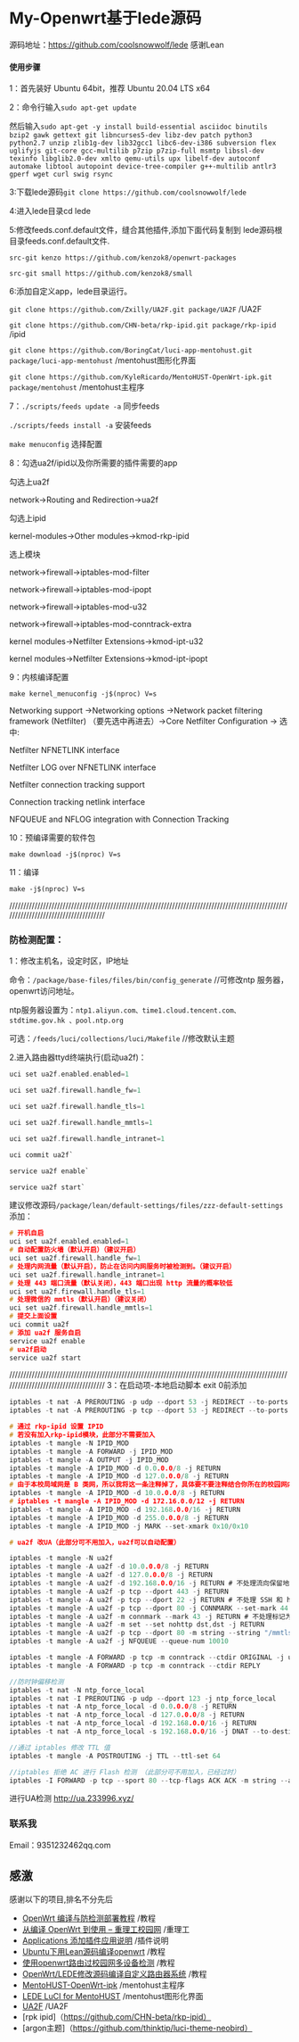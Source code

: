 # My-Openwrt基于lede源码
源码地址：https://github.com/coolsnowwolf/lede  感谢Lean

#### 使用步骤

1：首先装好 Ubuntu 64bit，推荐 Ubuntu 20.04 LTS x64

2：命令行输入`sudo apt-get update`

然后输入`sudo apt-get -y install build-essential asciidoc binutils bzip2 gawk gettext git libncurses5-dev libz-dev patch python3 python2.7 unzip zlib1g-dev lib32gcc1 libc6-dev-i386 subversion flex uglifyjs git-core gcc-multilib p7zip p7zip-full msmtp libssl-dev texinfo libglib2.0-dev xmlto qemu-utils upx libelf-dev autoconf automake libtool autopoint device-tree-compiler g++-multilib antlr3 gperf wget curl swig rsync`

3:下载lede源码`git clone https://github.com/coolsnowwolf/lede`


4:进入lede目录cd lede


5:修改feeds.conf.default文件，缝合其他插件,添加下面代码复制到 lede源码根目录feeds.conf.default文件.

`src-git kenzo https://github.com/kenzok8/openwrt-packages`

`src-git small https://github.com/kenzok8/small`


6:添加自定义app，lede目录运行。

`git clone https://github.com/Zxilly/UA2F.git package/UA2F` /UA2F

`git clone https://github.com/CHN-beta/rkp-ipid.git package/rkp-ipid`  /ipid

`git clone https://github.com/BoringCat/luci-app-mentohust.git package/luci-app-mentohust` /mentohust图形化界面

`git clone https://github.com/KyleRicardo/MentoHUST-OpenWrt-ipk.git package/mentohust` /mentohust主程序

7：`./scripts/feeds update -a` 同步feeds

`./scripts/feeds install -a` 安装feeds

`make menuconfig` 选择配置

8：勾选ua2f/ipid以及你所需要的插件需要的app

勾选上ua2f

network->Routing and Redirection->ua2f

勾选上ipid

kernel-modules->Other modules->kmod-rkp-ipid

选上模块

network->firewall->iptables-mod-filter

network->firewall->iptables-mod-ipopt

network->firewall->iptables-mod-u32

network->firewall->iptables-mod-conntrack-extra

kernel modules->Netfilter Extensions->kmod-ipt-u32

kernel modules->Netfilter Extensions->kmod-ipt-ipopt


9：内核编译配置

`make kernel_menuconfig -j$(nproc) V=s`

Networking support ->Networking options ->Network packet filtering framework (Netfilter) （要先选中再进去）->Core Netfilter Configuration -> 选中:

Netfilter NFNETLINK interface

Netfilter LOG over NFNETLINK interface

Netfilter connection tracking support

Connection tracking netlink interface

NFQUEUE and NFLOG integration with Connection Tracking

10：预编译需要的软件包

`make download -j$(nproc) V=s`

11：编译

`make -j$(nproc) V=s`

/////////////////////////////////////////////////////////////////////////////////////////////////////////////////////////////////////

### 防检测配置：

1：修改主机名，设定时区，IP地址

命令：`/package/base-files/files/bin/config_generate` //可修改ntp 服务器，openwrt访问地址。

 ntp服务器设置为：`ntp1.aliyun.com、time1.cloud.tencent.com、stdtime.gov.hk 、pool.ntp.org`
 
 可选：`/feeds/luci/collections/luci/Makefile` //修改默认主题
 
 2.进入路由器ttyd终端执行(启动ua2f)：
```c 
uci set ua2f.enabled.enabled=1

uci set ua2f.firewall.handle_fw=1

uci set ua2f.firewall.handle_tls=1

uci set ua2f.firewall.handle_mmtls=1

uci set ua2f.firewall.handle_intranet=1

uci commit ua2f`

service ua2f enable`

service ua2f start`
```
建议修改源码`/package/lean/default-settings/files/zzz-default-settings`
添加：
```c
# 开机自启
uci set ua2f.enabled.enabled=1
# 自动配置防火墙（默认开启）（建议开启）
uci set ua2f.firewall.handle_fw=1
# 处理内网流量（默认开启），防止在访问内网服务时被检测到。（建议开启）
uci set ua2f.firewall.handle_intranet=1
# 处理 443 端口流量（默认关闭），443 端口出现 http 流量的概率较低
uci set ua2f.firewall.handle_tls=1
# 处理微信的 mmtls（默认开启）（建议关闭）
uci set ua2f.firewall.handle_mmtls=1
# 提交上面设置
uci commit ua2f
# 添加 ua2f 服务自启
service ua2f enable
# ua2f启动
service ua2f start
```


/////////////////////////////////////////////////////////////////////////////////////////////////////////////////////////////////////
3：在启动项-本地启动脚本 exit 0前添加
```c
iptables -t nat -A PREROUTING -p udp --dport 53 -j REDIRECT --to-ports 53
iptables -t nat -A PREROUTING -p tcp --dport 53 -j REDIRECT --to-ports 53

# 通过 rkp-ipid 设置 IPID
# 若没有加入rkp-ipid模块，此部分不需要加入
iptables -t mangle -N IPID_MOD
iptables -t mangle -A FORWARD -j IPID_MOD
iptables -t mangle -A OUTPUT -j IPID_MOD
iptables -t mangle -A IPID_MOD -d 0.0.0.0/8 -j RETURN
iptables -t mangle -A IPID_MOD -d 127.0.0.0/8 -j RETURN
# 由于本校局域网是 B 类网，所以我将这一条注释掉了，具体要不要注释结合你所在的校园网内网类型
iptables -t mangle -A IPID_MOD -d 10.0.0.0/8 -j RETURN
# iptables -t mangle -A IPID_MOD -d 172.16.0.0/12 -j RETURN
iptables -t mangle -A IPID_MOD -d 192.168.0.0/16 -j RETURN
iptables -t mangle -A IPID_MOD -d 255.0.0.0/8 -j RETURN
iptables -t mangle -A IPID_MOD -j MARK --set-xmark 0x10/0x10

# ua2f 改UA（此部分可不用加入，ua2f可以自动配置）

iptables -t mangle -N ua2f
iptables -t mangle -A ua2f -d 10.0.0.0/8 -j RETURN
iptables -t mangle -A ua2f -d 127.0.0.0/8 -j RETURN
iptables -t mangle -A ua2f -d 192.168.0.0/16 -j RETURN # 不处理流向保留地址的包
iptables -t mangle -A ua2f -p tcp --dport 443 -j RETURN
iptables -t mangle -A ua2f -p tcp --dport 22 -j RETURN # 不处理 SSH 和 https
iptables -t mangle -A ua2f -p tcp --dport 80 -j CONNMARK --set-mark 44
iptables -t mangle -A ua2f -m connmark --mark 43 -j RETURN # 不处理标记为非 http 的流 (实验性)
iptables -t mangle -A ua2f -m set --set nohttp dst,dst -j RETURN
iptables -t mangle -A ua2f -p tcp --dport 80 -m string --string "/mmtls/" --algo bm -j RETURN # 不处理微信的 mmtls
iptables -t mangle -A ua2f -j NFQUEUE --queue-num 10010

iptables -t mangle -A FORWARD -p tcp -m conntrack --ctdir ORIGINAL -j ua2f
iptables -t mangle -A FORWARD -p tcp -m conntrack --ctdir REPLY

//防时钟偏移检测
iptables -t nat -N ntp_force_local
iptables -t nat -I PREROUTING -p udp --dport 123 -j ntp_force_local
iptables -t nat -A ntp_force_local -d 0.0.0.0/8 -j RETURN
iptables -t nat -A ntp_force_local -d 127.0.0.0/8 -j RETURN
iptables -t nat -A ntp_force_local -d 192.168.0.0/16 -j RETURN
iptables -t nat -A ntp_force_local -s 192.168.0.0/16 -j DNAT --to-destination 192.168.1.1

//通过 iptables 修改 TTL 值
iptables -t mangle -A POSTROUTING -j TTL --ttl-set 64

//iptables 拒绝 AC 进行 Flash 检测 （此部分可不用加入，已经过时）
iptables -I FORWARD -p tcp --sport 80 --tcp-flags ACK ACK -m string --algo bm --string " src=\"http://1.1.1." -j DROP
```
进行UA检测 http://ua.233996.xyz/

### 联系我
Email：9351232462qq.com

## 感激
感谢以下的项目,排名不分先后

* [OpenWrt 编译与防检测部署教程](https://www.notion.so/sunbk201public/OpenWrt-f59ae1a76741486092c27bc24dbadc59) /教程
* [从编译 OpenWrt 到使用 – 重理工校园网](https://blog.iyatt.com/?p=6906) /重理工
* [Applications 添加插件应用说明](https://www.right.com.cn/forum/thread-344825-1-1.html) /插件说明
* [Ubuntu下用Lean源码编译openwrt](https://shimo.im/docs/gYjt9QVr8T9Vhv9X/read) /教程
* [使用openwrt路由过校园网多设备检测](https://github.com/EOYOHOO/Campus-network) /教程
* [OpenWrt/LEDE修改源码编译自定义路由器系统](http://www.5lazy.cn/post-147.html) /教程
* [MentoHUST-OpenWrt-ipk](https://github.com/KyleRicardo/MentoHUST-OpenWrt-ipk) /mentohust主程序
* [LEDE LuCI for MentoHUST](https://github.com/BoringCat/luci-app-mentohust) /mentohust图形化界面
* [UA2F](https://github.com/Zxilly/UA2F) /UA2F
* [rpk ipid]（https://github.com/CHN-beta/rkp-ipid）
* [argon主题]（https://github.com/thinktip/luci-theme-neobird） 



